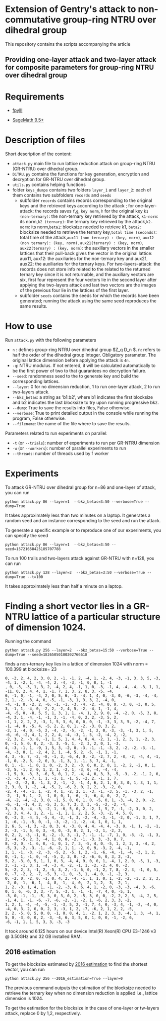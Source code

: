 # Extension of Gentry's attack to non-commutative group-ring NTRU over dihedral group
This repository contains the scripts accompanying the article

## Providing one-layer attack and two-layer attack for composite parameters for group-ring NTRU over dihedral group 


# Requirements

* [fpylll](https://github.com/fplll/fpylll)

* [SageMath 9.5+](https://www.sagemath.org/) 


# Description of files
Short description of the content:
* `attack.py` main file to run lattice reduction attack on group-ring NTRU (GR-NTRU) over dihedral group.
* `DiTRU.py` contains the functions for key generation, encryption and decryption for GR-NTRU over dihedral group.
* `utils.py` contains helping functions
* folder `keys_dumps` contains two folders `layer_1` and `layer_2`: each of them contains two subfolders `records` and `seeds`
  * subfolder `records` contains records corresponding to the original keys and the retrieved keys according to the attack
    ; for one-layer-attack: the records saves `f`,`g`, `key norm`, `h` for the original key 
    `k1 (non-ternary)`: the non-ternary key retrieved by the attack, `k1-norm`: its norm,`k2 (ternary)`: the ternary key 
     retrieved by the attack,`k2-norm`: its norm,`beta1`: blocksize needed to retrieve k1, `beta2`: blocksize needed to
     retrieve the ternary key,`total time (seconds)`: total time of the attack,`aux11 (non ternary) : (key, norm)`,
    `aux12  (non ternary): (key, norm)`, `aux21(ternary) : (key, norm)`, `aux22(ternary) : (key, norm)`: the auxiliary 
     vectors in the smaller lattices that their pull-back gives the vector in the original lattice: aux11, aux12: the 
     auxiliaries for the non-ternary key and aux21, aux22: the auxiliaries for the ternary keys.
     For two-layers-attack: the records does not store info related to the related to the returned ternary key since it 
     is not returnable, and the auxiliary vectors are six, first four represent the four vectors lie in the second layer
     after applying the two-layers attack and last two vectors are the images of the previous four lie in the lattices
     of the first layer.
  * subfolder `seeds` contains the seeds for which the records have been generated; running the attack using the same 
    seed reproduces the same results.
# How to use

Run `attack.py` with the following parameters

* `n` : defines group-ring NTRU over dihedral group $Z_q D_n $. n: refers to half the order of  the dihedral group
  Integer. Obligatory parameter. The original lattice dimension before applying the attack is `4n`.
* `-q`: NTRU modulus. If not entered, it will be calculated automatically to be the first power of two to that guarantees
 no decryption failure.
* `--seed`: randomness seed to the to generate key and build the corresponding lattices.
* `--layer`: 0 for no dimension reduction, 1 to run one-layer attack, 2 to run two-layers attack.
* `--bkz_betas`: a string as 'b1:b2', where b1 indicates the first blocksize and b2 indicates the last blocksize
to try upon running progressive bkz.
* `--dump`: True to save the results into files, False otherwise.
* `--verbose`: True to print detailed output in the console while running the program, False otherwise.
* `--filename`: the name of the file where to save the results.

Parameters related to run experiments on parallel: 
* `-t` (or `--trials`): number of experiments to run per GR-NTRU dimension 
* `-w` (or `--workers`): number of parallel experiments to run
* `--threads`: number of threads used by 1 worker



# Experiments

To attack GR-NTRU over dihedral group for n=86 and one-layer of attack, you can run
```
python attack.py 86 --layer=1  --bkz_betas=3:50 --verbose=True --dump=True

```

It takes approximately less than two minutes on a laptop.
It generates a random seed and an instance corresponding to the seed and run the attack.

To generate a specific example or to reproduce one of our experiments, you can specify the seed


```
python attack.py 86 --layer=1  --bkz_betas=3:50 --seed=15721658425189707788
```


To run 100 trails and  two-layers attack against GR-NTRU with n=128, you can run


```
python attack.py 128 --layer=2  --bkz_betas=3:50 --verbose=True --dump=True --t=100
```
It takes approximately less than half a minute  on a laptop.




# Finding a short vector lies in a GR-NTRU lattice of a particular structure of dimension 1024.


Running the command 
```
python attack.py 256 --layer=2  --bkz_betas=15:50 --verbose=True --dump=True --seed=18265050100202766618 
```
finds a non-ternary key lies in a lattice of dimension 1024 with norm = 100.399 at blocksize= 23 
```commandline
0, -2, 2, 4, 2, 3, 0, 2, -1, -1, 2, -4, 1, -2, 4, -3, -1, 3, 3, 5, -3, -4, 1, -2, 1, -4, -4, 2, -4, -3, -1, 0, 0, 1, -1
, 0, -3, -3, 1, 3, 2, -4, 2, 4, -1, 1, 0, -3, -1, 4, -4, -4, -3, 1, 1, -11, 0, 2, 4, 4, 1, -1, 7, 1, 3, 2, 8, 3, -5, -4, 
6, -1, 0, -1, -4, 2, 0, 5, 6, -3, -4, 1, 4, 0, -3, 0, -6, -3, -4, -4, 2, 1, -2, -3, 4, 0, -5, -1, -3, 1, 3, 3, 2, -4, 0, 
-4, -1, 0, -2, 2, -6, -1, -1, -3, -4, -2, -4, 0, 0, -3, 0, -3, 0, 5, 3, -1, 1, -4, 0, -2, 2, -2, 4, 5, -2, -4, 1, -1, 4, 
-4, -5, 0, -8, 5, 5, 1, 3, 1, 1, -4, 1, 2, 9, 0, -4, -2, 0, -5, 3, 8, -4, 3, 1, -4, -1, -1, 3, -1, -4, 0, 2, 2, -3, 5, 2, 
-1, 1, 2, 2, 2, -3, 1, 5, 3, 6, 0, 0, 0, -1, -3, 3, 3, 5, -2, -4, 7, -1, -4, 0, -5, 4, -5, 2, 2, 0, 1, -2, -3, 0, 3, 2, 
-2, 1, -4, 0, -5, 2, -4, -2, -5, -2, -1, 2, 0, -3, -3, -1, 3, 1, 5, -6, -6, -2, 4, 1, 2, 2, 4, -4, -3, 1, 5, -2, -4, 2, -2, 
-2, 3, 2, -3, 8, -1, 1, 5, 1, 4, 4, 0, 4, -2, 1, -1, 2, 3, 1, -2, 3, 0, -1, 5, 0, 0, 2, -3, 3, -5, 1, -2, 3, 2, 0, 1, -3, 
4, -3, -1, 1, -9, 1, 5, 3, -2, 0, -3, -1, -1, -3, 2, -2, -2, -3, -1, -4, -3, 0, 1, -2, 4, 2, 1, -4, 5, 2, -5, -1, 1, -1, 
4, 3, -6, 7, -2, -8, -1, 2, -6, 4, 0, -2, -2, 7, 2, -8, -2, -4, 4, -1, -1, 0, -2, 5, -2, 0, 3, -1, 3, 1, -1, 3, 7, 4, -1,
0, 1, -1, -1, 0, 1, 0, -2, 3, 2, -3, 0, 0, 2, 8, 1, -2, 2, -2, 0, 1, -2, 5, -1, 2, 0, 1, 2, 1, -2, 1, -3, 0, -4, -4, -4, 
-1, 5, 0, -3, 3, -6, 5, 0, 1, 7, -4, 4, 0, 3, 3, -5, -3, -2, -1, 2, 0, -3, -3, 4, -7, 1, 1, -1, 1, -1, 5, -2, 2, -1, 1, 7,
-1, -2, -2, 0, -1, 3, 2, -1, -2, -1, 4, 6, 2, 1, 0, 3, 0, 1, 3, 1, 1, 2, 3, 0, 1, -2, -4, -5, 2, -6, 2, 0, 2, 2, -3, -2, 0, 
-2, 4, -4, -1, 1, -2, 4, 1, -2, 2, 1, -3, -1, -3, 5, -1, -3, 2, -1, -2, -1, 9, 1, -2, -1, 0, 0, 1, -6, -1, -6, 4, 0, -2, 7, 
-4, -2, -4, -2, 3, 0, -1, 5, 0, 0, 1, 0, -5, 0, 1, -3, -4, 2, 0, -2, -6, -1, -1, 4, 2, -5, 3, 5, 7, 3, 3, 3, -5, -2, -2, -4, 
3, -3, 0, -4, -3, -2, 1, -6, 5, 0, 2, -2, 1, 5, 7, -1, -2, 3, 0, 2, -2, 3, 4, 4, 1, 2, -1, -1, 1, 1, 2, 2, 5, -3, -2, 4, 5, 0,
0, -3, 3, -4, 5, -5, 4, -2, -1, 3, -2, -4, -3, -1, -2, 0, -1, 3, 1, 7, 1, -6, -1, -5, 0, -1, -3, -2, -1, -2, -4, 1, 0, 1, 1, 
2, 6, 5, -1, 3, -2, 0, 3, 4, -3, 0, 4, 4, -4, 4, -3, 0, -1, 1, -2, -1, 2, -3, -1, 5, 0, 3, -4, 0, -3, 0, 2, 1, -2, 1, -2, 2,
0, 2, 2, -3, -1, 0, -2, -3, 3, -1, 7, -1, -1, -7, 1, 0, -8, -2, -1, 3, 2, -4, -5, 2, 3, -4, 1, 0, 0, -2, -1, -3, 3, -3, 0, 7, 
8, -2, 0, -1, 6, 0, -1, 0, 1, 7, 3, -5, 4, 0, -5, 1, 2, 2, 3, -4, 2, -5, 3, -2, -3, -1, -6, -2, 1, 1, -2, 0, 9, -3, 2, -4, -1,
1, 1, -1, -3, -2, -3, -5, 2, -5, 1, 2, -1, -6, -4, -1, -4, -3, 1, 2, 0, -1, 1, -1, 0, -4, -5, 2, 3, 0, -2, -6, 6, 0, 3, 2, -3, 
5, 2, -3, 0, 5, 1, 1, 0, 3, -4, 4, 9, 0, 0, 1, -4, 1, 2, 0, -5, 1, -3, 2, -1, -1, 3, 1, -4, -3, 4, -2, -1, 1, -2, -2, 4, 0, -2, 
5, -2, 2, 3, -1, 2, -5, 3, 2, -1, 6, 0, -1, 2, 7, 8, -2, 3, -1, 0, 5, 0, -7, -2, 2, -7, -5, 3, -1, 0, -3, 1, -4, 0, -1, -2, 3, 
0, -2, 0, -2, 0, -1, 0, 4, 2, -4, -1, 1, 1, 0, 1, -2, -2, -1, 2, 2, 3, -2, 0, -1, -6, 1, -4, 8, -1, -4, 0, -2, 1, 2, -3, -2, 1, 
1, 2, -3, 1, 4, 1, -1, -2, -3, 6, 6, 4, 1, -2, 0, -3, -3, -4, 3, -6, 0, 1, 6, -6, 2, 3, -7, 5, -3, 1, -1, -1, -7, 4, 0, -5, 1, 
-3, 0, -1, -1, -5, 3, 0, 3, 0, 2, -5, 3, 0, 0, -2, 2, 2, 3, -4, 2, 5, -1, 4, 1, -1, -6, -7, -6, -2, -1, -2, 1, -6, 2, 3, 3, -2, 
1, 2, 1, -4, -4, -5, -1, -3, 5, 2, -1, 7, 4, 0, -3, 4, -1, -2, -4, 0, -4, 0, 3, 2, 0, 0, 2, 3, -3, 1, 2, -7, -6, 2, 1, 2, 2, -5,
2, 2, -5, 0, 5, 0, 0, -1, 0, 0, 4, 1, -2, 1, 2, 3, 3, -4, 1, 3, -4, 1, 5, 0, -3, 0, 0, 2, -3, -4, 6, 3, 5, 0, 1, 0, 0, -1, -2, 6,
-6, -1, 1, 1, 5, 3, 3, -3, -3
```
It took around 6.125 
hours on our device Intel(R) Xeon(R) CPU E3-1246 v3 @ 3.50GHz and 32 GB installed
RAM. 

## 2016 estimation

To get the blocksize estimated by [2016 estimation](https://www.usenix.org/system/files/conference/usenixsecurity16/sec16_paper_alkim.pdf)  to find the shortest vector, you can run
```commandline
python attack.py 256 --2016_estimation=True --layer=0

```
The previous command outputs the estimation of the blocksize needed to retrieve the ternary key
when no dimension reduction is applied i.e., lattice dimension is 1024.

To get the estimation for the blocksize in the case of one-layer or tw-layers attack,
replace 0 by 1,2, respectively.
